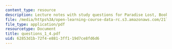 ```yaml
---
content_type: resource
description: Lecture notes with study questions for Paradise Lost, Books I-IV.
file: /media/https%3A/open-learning-course-data-rc.s3.amazonaws.com/21l-995-special-topics-in-literature-miltons-paradise-lost-january-iap-2008/62853d1b72f4e8813ff119d7ce8fd6d6_questions_1_4.pdf
file_type: application/pdf
resourcetype: Document
title: questions_1_4.pdf
uid: 62853d1b-72f4-e881-3ff1-19d7ce8fd6d6
---
```

